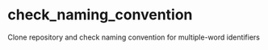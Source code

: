 # check_naming_convention
Clone repository and check naming convention for multiple-word identifiers
